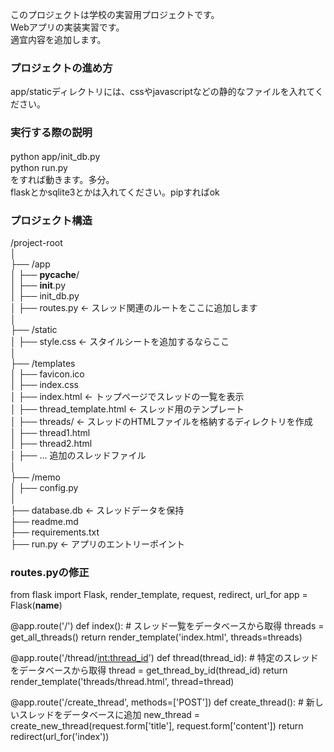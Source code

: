 このプロジェクトは学校の実習用プロジェクトです。<br>
Webアプリの実装実習です。<br>
適宜内容を追加します。

### プロジェクトの進め方
app/staticディレクトリには、cssやjavascriptなどの静的なファイルを入れてください。

### 実行する際の説明
python app/init_db.py　<br>
python run.py <br>
をすれば動きます。多分。<br>
flaskとかsqlite3とかは入れてください。pipすればok

### プロジェクト構造
/project-root<br>
│<br>
├── /app<br>
│   ├── __pycache__/<br>
│   ├── __init__.py<br>
│   ├── init_db.py<br>
│   ├── routes.py  ← スレッド関連のルートをここに追加します<br>
│<br>
├── /static<br>
│   ├── style.css  ← スタイルシートを追加するならここ<br>
│<br>
├── /templates<br>
│   ├── favicon.ico<br>
│   ├── index.css<br>
│   ├── index.html  ← トップページでスレッドの一覧を表示<br>
│   ├── thread_template.html  ← スレッド用のテンプレート<br>
│   ├── threads/    ← スレッドのHTMLファイルを格納するディレクトリを作成<br>
│       ├── thread1.html<br>
│       ├── thread2.html<br>
│       ├── ... 追加のスレッドファイル<br>
│<br>
├── /memo<br>
│   ├── config.py<br>
│<br>
├── database.db  ← スレッドデータを保持<br>
├── readme.md<br>
├── requirements.txt<br>
├── run.py  ← アプリのエントリーポイント<br>

### routes.pyの修正
from flask import Flask, render_template, request, redirect, url_for
app = Flask(__name__)

@app.route('/')
def index():
    # スレッド一覧をデータベースから取得
    threads = get_all_threads()
    return render_template('index.html', threads=threads)

@app.route('/thread/<int:thread_id>')
def thread(thread_id):
    # 特定のスレッドをデータベースから取得
    thread = get_thread_by_id(thread_id)
    return render_template('threads/thread.html', thread=thread)

@app.route('/create_thread', methods=['POST'])
def create_thread():
    # 新しいスレッドをデータベースに追加
    new_thread = create_new_thread(request.form['title'], request.form['content'])
    return redirect(url_for('index'))
